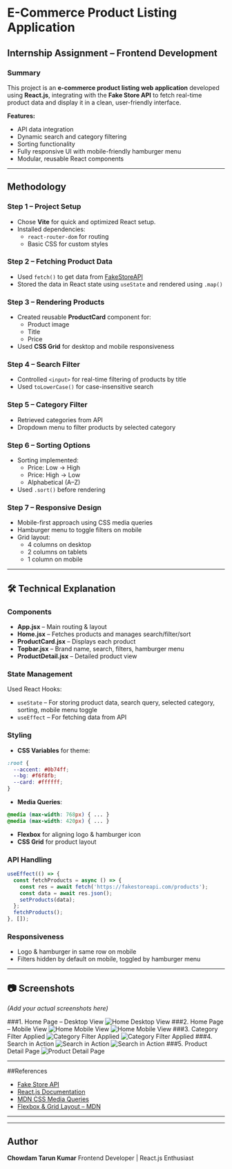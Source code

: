 # E-Commerce Product Listing Application

##  Internship Assignment – Frontend Development

### Summary
This project is an **e-commerce product listing web application** developed using **React.js**, integrating with the **Fake Store API** to fetch real-time product data and display it in a clean, user-friendly interface.

**Features:**
- API data integration
- Dynamic search and category filtering
- Sorting functionality
- Fully responsive UI with mobile-friendly hamburger menu
- Modular, reusable React components

---

## Methodology

### Step 1 – Project Setup
- Chose **Vite** for quick and optimized React setup.
- Installed dependencies:
  - `react-router-dom` for routing
  - Basic CSS for custom styles

### Step 2 – Fetching Product Data
- Used `fetch()` to get data from [FakeStoreAPI](https://fakestoreapi.com/products)
- Stored the data in React state using `useState` and rendered using `.map()`

### Step 3 – Rendering Products
- Created reusable **ProductCard** component for:
  - Product image
  - Title
  - Price
- Used **CSS Grid** for desktop and mobile responsiveness

### Step 4 – Search Filter
- Controlled `<input>` for real-time filtering of products by title
- Used `toLowerCase()` for case-insensitive search

### Step 5 – Category Filter
- Retrieved categories from API
- Dropdown menu to filter products by selected category

### Step 6 – Sorting Options
- Sorting implemented:
  - Price: Low → High
  - Price: High → Low
  - Alphabetical (A–Z)
- Used `.sort()` before rendering

### Step 7 – Responsive Design
- Mobile-first approach using CSS media queries
- Hamburger menu to toggle filters on mobile
- Grid layout:
  - 4 columns on desktop
  - 2 columns on tablets
  - 1 column on mobile

---

## 🛠 Technical Explanation

### Components
- **App.jsx** – Main routing & layout
- **Home.jsx** – Fetches products and manages search/filter/sort
- **ProductCard.jsx** – Displays each product
- **Topbar.jsx** – Brand name, search, filters, hamburger menu
- **ProductDetail.jsx** – Detailed product view

### State Management
Used React Hooks:
- `useState` – For storing product data, search query, selected category, sorting, mobile menu toggle
- `useEffect` – For fetching data from API

### Styling
- **CSS Variables** for theme:
```css
:root {
  --accent: #0b74ff;
  --bg: #f6f8fb;
  --card: #ffffff;
}
````

* **Media Queries**:

```css
@media (max-width: 768px) { ... }
@media (max-width: 420px) { ... }
```

* **Flexbox** for aligning logo & hamburger icon
* **CSS Grid** for product layout

### API Handling

```javascript
useEffect(() => {
  const fetchProducts = async () => {
    const res = await fetch('https://fakestoreapi.com/products');
    const data = await res.json();
    setProducts(data);
  };
  fetchProducts();
}, []);
```

### Responsiveness

* Logo & hamburger in same row on mobile
* Filters hidden by default on mobile, toggled by hamburger menu

---

## 📷 Screenshots

*(Add your actual screenshots here)*

###1. Home Page – Desktop View
![Home Desktop View](images/Homescreen.png)
###2. Home Page – Mobile View 
![Home Mobile View](images/mobile1.png)
![Home Mobile View](images/mobile2.png)
###3. Category Filter Applied
![Category Filter Applied](images/sorting.png)
![Category Filter Applied](images/price.png)
###4. Search in Action
![Search in Action](images/search1.png)
![Search in Action](images/search2.png)
###5. Product Detail Page
![Product Detail Page](images/prodetail.png)

---

##References

* [Fake Store API](https://fakestoreapi.com/)
* [React.js Documentation](https://react.dev/)
* [MDN CSS Media Queries](https://developer.mozilla.org/en-US/docs/Web/CSS/Media_Queries/Using_media_queries)
* [Flexbox & Grid Layout – MDN](https://developer.mozilla.org/en-US/docs/Web/CSS/CSS_Grid_Layout)

---

---

##  Author

**Chowdam Tarun Kumar**
Frontend Developer | React.js Enthusiast

```
